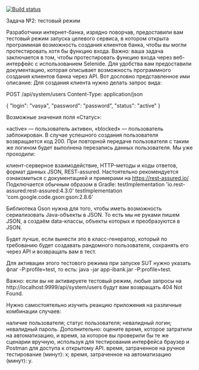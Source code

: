 [![Build status](https://ci.appveyor.com/api/projects/status/xmaem2dy7jltg7e0/branch/main?svg=true)](https://ci.appveyor.com/project/Elena15414/testmode/branch/main)


Задача №2: тестовый режим

Разработчики интернет-банка, изрядно поворчав, предоставили вам тестовый режим запуска целевого сервиса, в котором открыта программная возможность создания клиентов банка, чтобы вы могли протестировать хотя бы функцию входа.
Важно: ваша задача заключается в том, чтобы протестировать функцию входа через веб-интерфейс с использованием Selenide.
Для удобства вам предоставили документацию, которая описывает возможность программного создания клиентов банка через API. Вот дословно представленное ими описание:
Для создания клиента нужно делать запрос вида:

POST /api/system/users Content-Type: application/json

{ "login": "vasya", "password": "password", "status": "active" }

Возможные значения поля «Статус»:

«active» — пользователь активен,
«blocked» — пользователь заблокирован.
В случае успешного создания пользователя возвращается код 200.
При повторной передаче пользователя с таким же логином будет выполнена перезапись данных пользователя.
Мы уже проходили:

клиент-серверное взаимодействие,
HTTP-методы и коды ответов,
формат данных JSON,
REST-assured. Настоятельно рекомендуется ознакомиться с документацией и примерами на https://rest-assured.io/
Подключается обычным образом в Gradle:
testImplementation 'io.rest-assured:rest-assured:4.3.0' testImplementation 'com.google.code.gson:gson:2.8.6'

Библиотека Gson нужна для того, чтобы иметь возможность сериализовать Java-объекты в JSON. То есть мы не руками пишем JSON, а создаём data-классы, объекты которых и преобразуются в JSON.

Будет лучше, если вынести это в класс-генератор, который по требованию будет создавать рандомного пользователя, сохранять его через API и возвращать вам в тест.

Для активации этого тестового режима при запуске SUT нужно указать флаг -P:profile=test, то есть: java -jar app-ibank.jar -P:profile=test.

Важно: если вы не активируете тестовый режим, любые запросы на http://localhost:9999/api/system/users будут вам возвращать 404 Not Found.

Нужно самостоятельно изучить реакцию приложения на различные комбинации случаев:

наличие пользователя;
статус пользователя;
невалидный логин;
невалидный пароль.
Дополнительно: оцените время, которое затратили на автоматизацию, и время, за которое вы проверили бы те же сценарии вручную, используя для тестирования интерфейса браузер и Postman для доступа к открытому API.
время, затраченное на ручное тестирование (минут): x;
время, затраченное на автоматизацию (минут): y.
